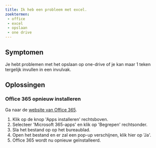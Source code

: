 ```yaml
---
title: Ik heb een probleem met excel.
zoektermen:
 - office
 - excel
 - opslaan
 - one drive
---
```


## Symptomen

Je hebt problemen met het opslaan op one-drive of je kan maar 1 teken tergelijk invullen in een invulvak.

## Oplossingen

### Office 365 opnieuw installeren

Ga naar de [website van Office 365](https://www.office.com/?auth=2).
1. Klik op de knop 'Apps installeren' rechtsboven.
2. Selecteer 'Microsoft 365-apps' en klik op 'Begrepen' rechtsonder.
3. Sla het bestand op op het bureaublad.
4. Open het bestand en er zal een pop-up verschijnen, klik hier op 'Ja'.
5. Office 365 wordt nu opnieuw geïnstalleerd.
